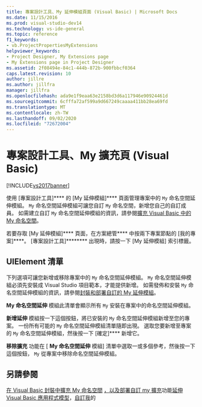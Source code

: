 ```yaml
---
title: 專案設計工具、My 延伸模組頁面 (Visual Basic) | Microsoft Docs
ms.date: 11/15/2016
ms.prod: visual-studio-dev14
ms.technology: vs-ide-general
ms.topic: reference
f1_keywords:
- vb.ProjectPropertiesMyExtensions
helpviewer_keywords:
- Project Designer, My Extensions page
- My Extensions page in Project Designer
ms.assetid: 2f08494e-84c1-444b-872b-900fbbcf0364
caps.latest.revision: 10
author: jillre
ms.author: jillfra
manager: jillfra
ms.openlocfilehash: ada9e1f9eaa63e2158bd3d6a117946e90924461d
ms.sourcegitcommit: 6cfffa72af599a9d667249caaaa411bb28ea69fd
ms.translationtype: MT
ms.contentlocale: zh-TW
ms.lasthandoff: 09/02/2020
ms.locfileid: "72672004"
---
```

# <a name="my-extensions-page-project-designer-visual-basic"></a>專案設計工具、My 擴充頁 (Visual Basic)
[!INCLUDE[vs2017banner](../../includes/vs2017banner.md)]

使用 [專案設計工具]**** 的 [My 延伸模組]**** 頁面管理專案中的 `My` 命名空間延伸模組。 `My` 命名空間延伸模組可讓您自訂 `My` 命名空間，新增您自己的自訂成員。 如需建立自訂 `My` 命名空間延伸模組的資訊，請參閱[擴充 Visual Basic 中的 My 命名空間](https://msdn.microsoft.com/library/808e8617-b01c-4135-8b21-babe87389e8e)。

 若要存取 [My 延伸模組]**** 頁面，在方案總管**** 中按兩下專案節點的 [我的專案]****。 [專案設計工具]******** 出現時，請按一下 [My 延伸模組] 索引標籤。

## <a name="uielement-list"></a>UIElement 清單
 下列選項可讓您新增或移除專案中的 `My` 命名空間延伸模組。 `My` 命名空間延伸模組必須先安裝成 Visual Studio 項目範本，才能提供新增。 如需發佈和安裝 `My` 命名空間延伸模組的資訊，請參閱[封裝和部署自訂的 My 延伸模組](https://msdn.microsoft.com/library/fd89c54b-0290-4c50-95a3-ff17d4487a21)。

 **My 命名空間延伸** 模組此清單會顯示所有 `My` 安裝在專案中的命名空間延伸模組。

 **新增延伸** 模組按一下這個按鈕，將已安裝的 `My` 命名空間延伸模組新增至您的專案。 一份所有可能的 `My` 命名空間延伸模組清單隨即出現。 選取您要新增至專案的 `My` 命名空間延伸模組，然後按一下 [確定]**** 新增它。

 **移除擴充** 功能在 [ **My 命名空間延伸** 模組] 清單中選取一或多個參考，然後按一下這個按鈕， `My` 從專案中移除命名空間延伸模組。

## <a name="see-also"></a>另請參閱
 [在 Visual Basic 封裝中擴充 My 命名空間](https://msdn.microsoft.com/library/808e8617-b01c-4135-8b21-babe87389e8e) [，以及部署自訂 my 擴充](https://msdn.microsoft.com/library/fd89c54b-0290-4c50-95a3-ff17d4487a21)功能[延伸 Visual Basic 應用程式模型](https://msdn.microsoft.com/library/e91d3bed-4c27-40e3-871d-2be17467c72c)，[自訂我](https://msdn.microsoft.com/library/4e8279c2-ed5b-4681-8903-8a6671874000)的
